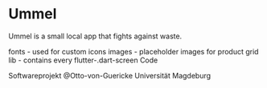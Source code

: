 # Ummel
Ummel is a small local app that fights against waste.

fonts - used for custom icons
images - placeholder images for product grid
lib - contains every flutter-.dart-screen Code

Softwareprojekt @Otto-von-Guericke Universität Magdeburg
